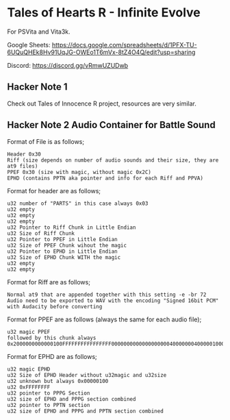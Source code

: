 # Tales of Hearts R - Infinite Evolve
For PSVita and Vita3k.  

Google Sheets: https://docs.google.com/spreadsheets/d/1PFX-TU-6UQuQHEk8Hv91UqJG-OWEo1T6mVx-8tZ4O4Q/edit?usp=sharing  

Discord: https://discord.gg/vRmwUZUDwb  


## Hacker Note 1
Check out Tales of Innocence R project, resources are very similar.


## Hacker Note 2 Audio Container for Battle Sound
Format of File is as follows;
```
Header 0x30
Riff (size depends on number of audio sounds and their size, they are at9 files)
PPEF 0x30 (size with magic, without magic 0x2C)
EPHD (contains PPTN aka pointer and info for each Riff and PPVA)
```

Format for header are as follows;
```
u32 number of "PARTS" in this case always 0x03
u32 empty
u32 empty
u32 empty
u32 Pointer to Riff Chunk in Little Endian
u32 Size of Riff Chunk
u32 Pointer to PPEF in Little Endian
u32 Size of PPEF Chunk wihout the magic
u32 Pointer to EPHD in Little Endian
u32 Size of EPHD Chunk WITH the magic
u32 empty
u32 empty
```

Format for Riff are as follows;
```
Normal at9 that are appended together with this setting -e -br 72
Audio need to be exported to WAV with the encoding "Signed 16bit PCM" with Audacity before converting
```

Format for PPEF are as follows (always the same for each audio file);
```
u32 magic PPEF
followed by this chunk always
0x2000000000000100FFFFFFFFFFFFFFFF00000000000000000004000000040000010000000000000000000000
```

Format for EPHD are as follows;
```
u32 magic EPHD
u32 Size of EPHD Header without u32magic and u32size
u32 unknown but always 0x00000100
u32 0xFFFFFFFF
u32 pointer to PPPG Section
u32 size of EPHD and PPPG section combined
u32 pointer to PPTN section
u32 size of EPHD and PPPG and PPTN section combined

```

